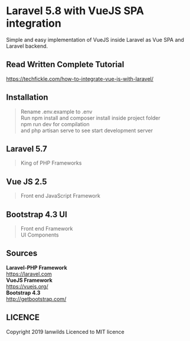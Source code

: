 # Laravel 5.8 with VueJS SPA integration
Simple and easy implementation of VueJS inside Laravel as Vue SPA and Laravel backend.

## Read Written Complete Tutorial 
https://techfickle.com/how-to-integrate-vue-js-with-laravel/

## Installation
> Rename .env.example to .env <br>
> Run npm install and composer install inside project folder<br>
> npm run dev for compilation<br> and
> php artisan serve to see start development server

## Laravel 5.7
> King of PHP Frameworks<br>
## Vue JS 2.5
> Front end JavaScript Framework<br>
## Bootstrap 4.3 UI
> Front end Framework<br>
> UI Components<br>


## Sources
 **Laravel-PHP Framework**<br>
  https://laravel.com<br>
 **VueJS Framework**<br>
  https://vuejs.org/<br>
 **Bootstrap 4.3**<br>
  http://getbootstrap.com/<br>

## LICENCE
Copyright 2019 lanwilds Licenced to MIT licence

